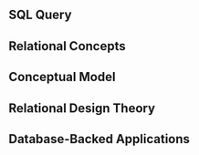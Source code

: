 ## SQL Query

## Relational Concepts

## Conceptual Model

## Relational Design Theory

## Database-Backed Applications 